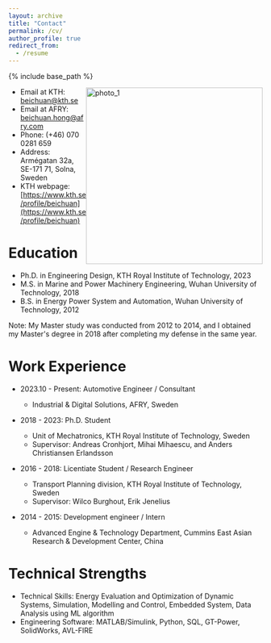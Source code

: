 ```yaml
---
layout: archive
title: "Contact"
permalink: /cv/
author_profile: true
redirect_from:
  - /resume
---
```


{% include base_path %}

<img src="https://beichuanh.github.io/beichuan/images/photo_1.png" alt="photo_1" style="width: 350px; height: auto; float: right;">

* Email at KTH: beichuan@kth.se
* Email at AFRY: beichuan.hong@afry.com
* Phone: (+46) 070 0281 659
* Address: Armégatan 32a, SE-171 71, Solna, Sweden
* KTH webpage: [https://www.kth.se/profile/beichuan](https://www.kth.se/profile/beichuan)

Education
======
* Ph.D. in Engineering Design, KTH Royal Institute of Technology, 2023
* M.S. in Marine and Power Machinery Engineering, Wuhan University of Technology, 2018
* B.S. in Energy Power System and Automation, Wuhan University of Technology, 2012

Note: My Master study was conducted from 2012 to 2014, and I obtained my Master's degree in 2018 after completing my defense in the same year.

Work Experience
======
* 2023.10 - Present: Automotive Engineer / Consultant
  * Industrial & Digital Solutions, AFRY, Sweden

* 2018 - 2023: Ph.D. Student
  * Unit of Mechatronics, KTH Royal Institute of Technology, Sweden
  * Supervisor: Andreas Cronhjort, Mihai Mihaescu, and Anders Christiansen Erlandsson

* 2016 - 2018: Licentiate Student / Research Engineer
  * Transport Planning division, KTH Royal Institute of Technology, Sweden
  * Supervisor: Wilco Burghout, Erik Jenelius

* 2014 - 2015: Development engineer / Intern
  * Advanced Engine & Technology Department, Cummins East Asian Research & Development Center, China

Technical Strengths
======
* Technical Skills: Energy Evaluation and Optimization of Dynamic Systems, Simulation, Modelling
and Control, Embedded System, Data Analysis using ML algorithm
* Engineering Software: MATLAB/Simulink, Python, SQL, GT-Power, SolidWorks, AVL-FIRE
